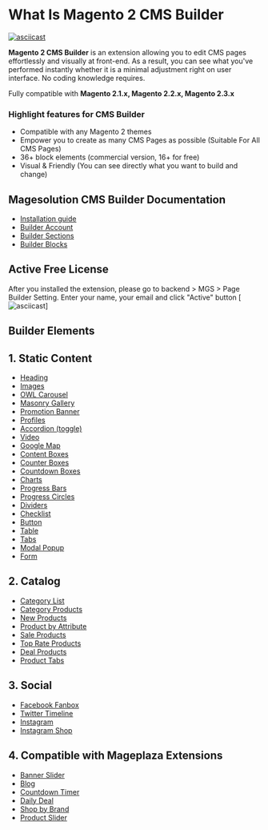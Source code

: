 # What Is Magento 2 CMS Builder

[![asciicast](https://magesolution.com/about/images/builder_sc.png)](https://www.youtube.com/watch?v=ABDvxVrcyb8)

**Magento 2 CMS Builder** is an extension allowing you to edit CMS pages effortlessly and visually at front-end. As a result, you can see what you've performed instantly whether it is a minimal adjustment right on user interface. No coding knowledge requires.

Fully compatible with **Magento 2.1.x, Magento 2.2.x, Magento 2.3.x**

### Highlight features for CMS Builder

- Compatible with any Magento 2 themes
- Empower you to create as many CMS Pages as possible (Suitable For All CMS Pages)
- 36+ block elements (commercial version, 16+ for free)
- Visual & Friendly (You can see directly what you want to build and change)

## Magesolution CMS Builder Documentation

- [Installation guide](http://themes.magesolution.com/fbuilder/installation)
- [Builder Account](http://themes.magesolution.com/fbuilder/builder-account)
- [Builder Sections](http://themes.magesolution.com/fbuilder/sections)
- [Builder Blocks](http://themes.magesolution.com/fbuilder/blocks/)

## Active Free License
After you installed the extension, please go to backend > MGS > Page Builder Setting. Enter your name, your email and click "Active" button
[![asciicast](https://magesolution.com/about/images/active.png)]


## Builder Elements
## 1. Static Content
- [Heading](http://themes.magesolution.com/fbuilder/headings/)
- [Images](http://themes.magesolution.com/fbuilder/images/)
- [OWL Carousel](http://themes.magesolution.com/fbuilder/owl-carousel/)
- [Masonry Gallery](http://themes.magesolution.com/fbuilder/masonry-gallery/)
- [Promotion Banner](http://themes.magesolution.com/fbuilder/promotion-banners/)
- [Profiles](http://themes.magesolution.com/fbuilder/profiles/)
- [Accordion (toggle)](http://themes.magesolution.com/fbuilder/accordion/)
- [Video](http://themes.magesolution.com/fbuilder/videos/)
- [Google Map](http://themes.magesolution.com/fbuilder/google-map/)
- [Content Boxes](http://themes.magesolution.com/fbuilder/content-boxes/)
- [Counter Boxes](http://themes.magesolution.com/fbuilder/counter-boxes/)
- [Countdown Boxes](http://themes.magesolution.com/fbuilder/countdown-boxes/)
- [Charts](http://themes.magesolution.com/fbuilder/charts/)
- [Progress Bars](http://themes.magesolution.com/fbuilder/progress-bars/)
- [Progress Circles](http://themes.magesolution.com/fbuilder/progress-circles/)
- [Dividers](http://themes.magesolution.com/fbuilder/dividers/)
- [Checklist](http://themes.magesolution.com/fbuilder/checklist/)
- [Button](http://themes.magesolution.com/fbuilder/button/)
- [Table](http://themes.magesolution.com/fbuilder/table/)
- [Tabs](http://themes.magesolution.com/fbuilder/tabs/)
- [Modal Popup](http://themes.magesolution.com/fbuilder/modal-popup/)
- [Form](http://themes.magesolution.com/fbuilder/form/)

## 2. Catalog
- [Category List](http://themes.magesolution.com/fbuilder/category-list/)
- [Category Products](http://themes.magesolution.com/fbuilder/category-products/)
- [New Products](http://themes.magesolution.com/fbuilder/new-products/)
- [Product by Attribute](http://themes.magesolution.com/fbuilder/products-by-attribute/)
- [Sale Products](http://themes.magesolution.com/fbuilder/sale-products/)
- [Top Rate Products](http://themes.magesolution.com/fbuilder/top-rate-products/)
- [Deal Products](http://themes.magesolution.com/fbuilder/deal-products/)
- [Product Tabs](http://themes.magesolution.com/fbuilder/product-tabs/)

## 3. Social
- [Facebook Fanbox](http://themes.magesolution.com/fbuilder/facebook-fanbox/)
- [Twitter Timeline](http://themes.magesolution.com/fbuilder/twitter-timeline/)
- [Instagram](http://themes.magesolution.com/fbuilder/instagram/)
- [Instagram Shop](http://themes.magesolution.com/fbuilder/instagram-shop/)

## 4. Compatible with Mageplaza Extensions
- [Banner Slider](https://www.mageplaza.com/magento-2-banner-slider-extension/)
- [Blog](https://www.mageplaza.com/magento-2-blog-extension/)
- [Countdown Timer](https://www.mageplaza.com/magento-2-countdown-timer)
- [Daily Deal](https://www.mageplaza.com/magento-2-daily-deal-extension)
- [Shop by Brand](https://www.mageplaza.com/magento-2-shop-by-brand)
- [Product Slider](https://www.mageplaza.com/magento-2-product-slider-extension)

